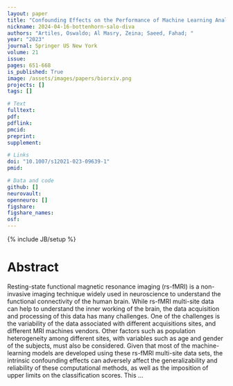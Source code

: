 ```yaml
---
layout: paper
title: "Confounding Effects on the Performance of Machine Learning Analysis of Static Functional Connectivity Computed from rs-fMRI Multi-site Data"
nickname: 2024-04-16-bottenhorn-salo-diva
authors: "Artiles, Oswaldo; Al Masry, Zeina; Saeed, Fahad; "
year: "2023"
journal: Springer US New York
volume: 21
issue:
pages: 651-668
is_published: True
image: /assets/images/papers/biorxiv.png
projects: []
tags: []

# Text
fulltext:
pdf:
pdflink:
pmcid:
preprint: 
supplement:

# Links
doi: "10.1007/s12021-023-09639-1"
pmid:

# Data and code
github: []
neurovault:
openneuro: []
figshare:
figshare_names:
osf:
---
```

{% include JB/setup %}

# Abstract

Resting-state functional magnetic resonance imaging (rs-fMRI) is a non-invasive imaging technique widely used in neuroscience to understand the functional connectivity of the human brain. While rs-fMRI multi-site data can help to understand the inner working of the brain, the data acquisition and processing of this data has many challenges. One of the challenges is the variability of the data associated with different acquisitions sites, and different MRI machines vendors. Other factors such as population heterogeneity among different sites, with variables such as age and gender of the subjects, must also be considered. Given that most of the machine-learning models are developed using these rs-fMRI multi-site data sets, the intrinsic confounding effects can adversely affect the generalizability and reliability of these computational methods, as well as the imposition of upper limits on the classification scores. This …
